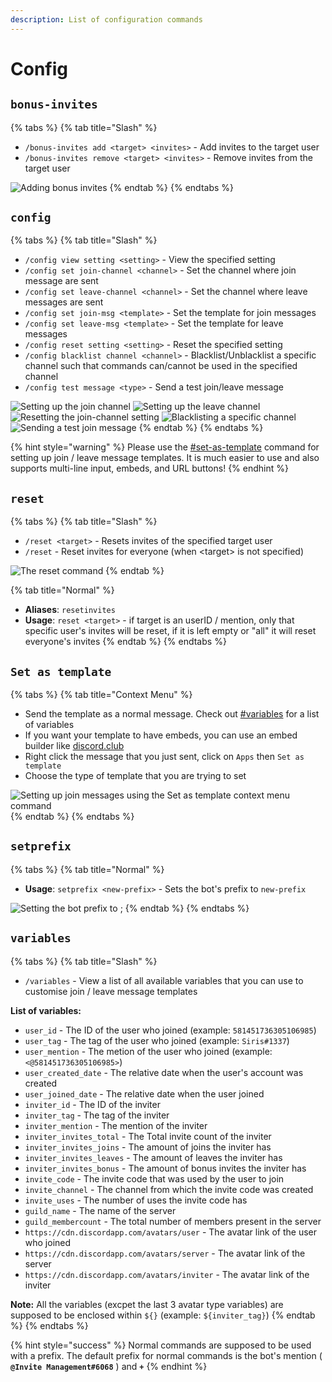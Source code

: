 ```yaml
---
description: List of configuration commands
---
```


# Config

## `bonus-invites`

{% tabs %}
{% tab title="Slash" %}
* `/bonus-invites add <target> <invites>` - Add invites to the target user
* `/bonus-invites remove <target> <invites>` - Remove invites from the target user

![Adding bonus invites](https://i.imgur.com/MlrJa9L.png)
{% endtab %}
{% endtabs %}

## `config`

{% tabs %}
{% tab title="Slash" %}
* `/config view setting <setting>` - View the specified setting
* `/config set join-channel <channel>` - Set the channel where join message are sent
* `/config set leave-channel <channel>` - Set the channel where leave messages are sent
* `/config set join-msg <template>` - Set the template for join messages
* `/config set leave-msg <template>` - Set the template for leave messages
* `/config reset setting <setting>` - Reset the specified setting
* `/config blacklist channel <channel>` - Blacklist/Unblacklist a specific channel such that commands can/cannot be used in the specified channel
* `/config test message <type>` - Send a test join/leave message

![Setting up the join channel](https://i.imgur.com/nmF3XTD.png) ![Setting up the leave channel](https://i.imgur.com/YHx8BcL.png) ![Resetting the join-channel setting](https://i.imgur.com/WJEdmjy.png) ![Blacklisting a specific channel](https://i.imgur.com/zEQz6Zf.png) ![Sending a test join message](https://i.imgur.com/3VNOccd.png)
{% endtab %}
{% endtabs %}

{% hint style="warning" %}
Please use the [#set-as-template](config.md#set-as-template "mention") command for setting up join / leave message templates. It is much easier to use and also supports multi-line input, embeds, and URL buttons!
{% endhint %}

## `reset`

{% tabs %}
{% tab title="Slash" %}
* `/reset <target>` - Resets invites of the specified target user
* `/reset` - Reset invites for everyone (when \<target> is not specified)

![The reset command](https://i.imgur.com/g9Eom1k.gif)
{% endtab %}

{% tab title="Normal" %}
* **Aliases**: `resetinvites`
* **Usage**: `reset <target>` - if target is an userID / mention, only that specific user's invites will be reset, if it is left empty or "all" it will reset everyone's invites
{% endtab %}
{% endtabs %}

## `Set as template`

{% tabs %}
{% tab title="Context Menu" %}
* Send the template as a normal message. Check out [#variables](config.md#variables "mention") for a list of variables
* If you want your template to have embeds, you can use an embed builder like [discord.club](https://discord.club/dashboard)
* Right click the message that you just sent, click on `Apps` then `Set as template`
* Choose the type of template that you are trying to set

![Setting up join messages using the Set as template context menu command](https://i.imgur.com/NydLETl.gif)
{% endtab %}
{% endtabs %}

## `setprefix`

{% tabs %}
{% tab title="Normal" %}
* **Usage**: `setprefix <new-prefix>` - Sets the bot's prefix to `new-prefix`

![Setting the bot prefix to ;](https://i.imgur.com/WxWHM9L.png)
{% endtab %}
{% endtabs %}

## `variables`

{% tabs %}
{% tab title="Slash" %}
* `/variables` - View a list of all available variables that you can use to customise join / leave message templates  

**List of variables:** 
* `user_id` - The ID of the user who joined (example: `581451736305106985`)
* `user_tag` - The tag of the user who joined (example: `Siris#1337`)
* `user_mention` - The metion of the user who joined (example: `<@581451736305106985>`)
* `user_created_date` - The relative date when the user's account was created
* `user_joined_date` - The relative date when the user joined 
* `inviter_id` - The ID of the inviter
* `inviter_tag` - The tag of the inviter
* `inviter_mention` - The mention of the inviter
* `inviter_invites_total` - The Total invite count of the inviter
* `inviter_invites_joins` - The amount of joins the inviter has
* `inviter_invites_leaves` - The amount of leaves the inviter has
* `inviter_invites_bonus` - The amount of bonus invites the inviter has
* `invite_code` - The invite code that was used by the user to join
* `invite_channel` - The channel from which the invite code was created
* `invite_uses` - The number of uses the invite code has
* `guild_name` - The name of the server
* `guild_membercount` - The total number of members present in the server
* `https://cdn.discordapp.com/avatars/user` - The avatar link of the user who joined
* `https://cdn.discordapp.com/avatars/server` - The avatar link of the server
* `https://cdn.discordapp.com/avatars/inviter` - The avatar link of the inviter 

**Note:** All the variables (excpet the last 3 avatar type variables) are supposed to be enclosed within `${}` (example: `${inviter_tag}`)
{% endtab %}
{% endtabs %}

{% hint style="success" %}
Normal commands are supposed to be used with a prefix. The default prefix for normal commands is the bot's mention ( **`@Invite Management#6068`** ) and **`+`**
{% endhint %}